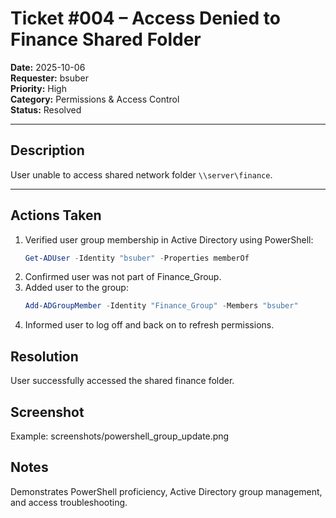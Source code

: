# Ticket #004 – Access Denied to Finance Shared Folder

**Date:** 2025-10-06  
**Requester:** bsuber  
**Priority:** High  
**Category:** Permissions & Access Control  
**Status:** Resolved  

---

## Description
User unable to access shared network folder `\\server\finance`.

---

## Actions Taken
1. Verified user group membership in Active Directory using PowerShell:  
   ```powershell
   Get-ADUser -Identity "bsuber" -Properties memberOf
2. Confirmed user was not part of Finance_Group.
3. Added user to the group:
   ```powershell
   Add-ADGroupMember -Identity "Finance_Group" -Members "bsuber"
4. Informed user to log off and back on to refresh permissions.

## Resolution

User successfully accessed the shared finance folder.

## Screenshot

Example: screenshots/powershell_group_update.png

## Notes

Demonstrates PowerShell proficiency, Active Directory group management, and access troubleshooting.
